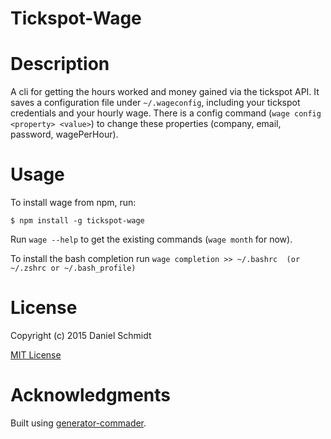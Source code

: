 Tickspot-Wage
=============

# Description

A cli for getting the hours worked and money gained via the tickspot API.
It saves a configuration file under `~/.wageconfig`, including your tickspot credentials and your hourly wage.
There is a config command (`wage config <property> <value>`) to change these properties (company, email, password, wagePerHour).

# Usage

To install wage from npm, run:

```
$ npm install -g tickspot-wage
```

Run ```wage --help``` to get the existing commands (`wage month` for now).

To install the bash completion run `wage completion >> ~/.bashrc  (or ~/.zshrc or ~/.bash_profile)`

# License

Copyright (c) 2015 Daniel Schmidt

[MIT License](http://en.wikipedia.org/wiki/MIT_License)

# Acknowledgments

Built using [generator-commader](https://github.com/Hypercubed/generator-commander).
